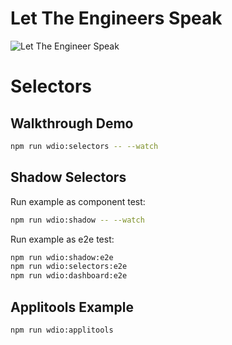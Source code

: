 # Let The Engineers Speak

![Let The Engineer Speak](https://media.licdn.com/dms/image/C5622AQE-QyUgeosBrA/feedshare-shrink_2048_1536/0/1677689696255?e=1681948800&v=beta&t=MCWsNBFCTLEMoJlAg4joCG3eM7nPdrsqVx-M8mF6nj8 "Let The Engineer Speak")

# Selectors

## Walkthrough Demo

```sh
npm run wdio:selectors -- --watch
```

## Shadow Selectors

Run example as component test:

```sh
npm run wdio:shadow -- --watch
```

Run example as e2e test:

```sh
npm run wdio:shadow:e2e
npm run wdio:selectors:e2e
npm run wdio:dashboard:e2e
```

## Applitools Example

```sh
npm run wdio:applitools
```
